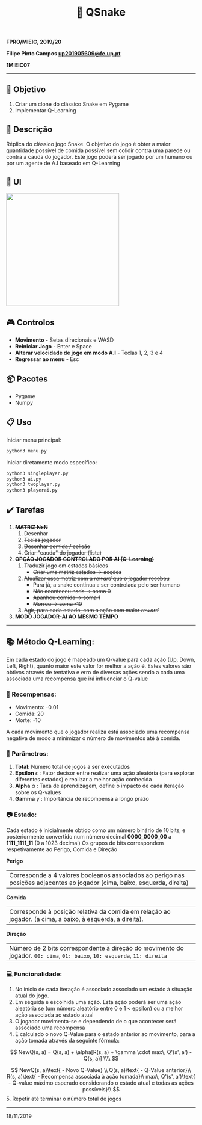 <h1 align="center" style="font-size=60px;">
   &#128013 QSnake
   <br>
   <br>
</h1>


**FPRO/MIEIC, 2019/20**

**Filipe Pinto Campos up201905609@fe.up.pt**

**1MIEIC07**

---------

## :triangular_flag_on_post: Objetivo


1. Criar um clone do clássico Snake em Pygame
2. Implementar Q-Learning

## :page_facing_up: Descrição

Réplica do clássico jogo Snake.
O objetivo do jogo é obter a maior quantidade possível de comida possível sem colidir contra uma parede ou contra a cauda do jogador.
Este jogo poderá ser jogado por um humano ou por um agente de A.I baseado em Q-Learning

## :game_die: UI

<img src="/assets/ui.gif" width="300" height="300">

## :video_game: Controlos
* **Movimento** - Setas direcionais e WASD
* **Reiniciar Jogo** - Enter e Space
* **Alterar velocidade de jogo em modo A.I** - Teclas 1, 2, 3 e 4
* **Regressar ao menu** - Esc


## :package: Pacotes

- Pygame
- Numpy

## :clipboard: Uso
Iniciar menu principal:
``` sh
python3 menu.py
```

Iniciar diretamente modo específico:
``` sh
python3 singleplayer.py
python3 ai.py
python3 twoplayer.py
python3 playerai.py
```

## :heavy_check_mark: Tarefas

1. ~~**MATRIZ NxN**~~
   1. ~~Desenhar~~
   1. ~~Teclas jogador~~
   1. ~~Desenhar comida / colisão~~
   1. ~~Criar "cauda" do jogador (lista)~~
1. ~~**OPÇÃO JOGADOR CONTROLADO POR AI (Q-Learning)**~~
   1. ~~Traduzir jogo em estados básicos~~
      *  ~~Criar uma matriz estados -> acções~~
   1. ~~Atualizar essa matriz com a *reward* que o jogador recebeu~~
      * ~~Para já, a snake continua a ser controlada pelo ser humano~~
      * ~~Não aconteceu nada -> soma 0~~
      * ~~Apanhou comida -> soma 1~~
      * ~~Morreu -> soma -10~~
   1. ~~Agir, para cada estado, com a ação com maior *reward*~~
1. ~~**MODO JOGADOR-AI AO MESMO TEMPO**~~

------
## :books: Método Q-Learning:
Em cada estado do jogo é mapeado um Q-value para cada ação (Up, Down, Left, Right), quanto maior este valor for melhor a ação é. Estes valores são obtivos através de tentativa e erro de diversas ações sendo a cada uma associada uma recompensa que irá influenciar o Q-value

### :watermelon: Recompensas:
* Movimento: -0.01
* Comida: 20
* Morte: -10

A cada movimento que o jogador realiza está associado uma recompensa negativa de modo a minimizar o número de movimentos até à comida.

### :floppy_disk: Parâmetros:
1. **Total**: Número total de jogos a ser executados
1. **Epsilon** $\epsilon$ : Fator decisor entre realizar uma ação aleatória (para explorar diferentes estados) e realizar a melhor ação conhecida
1. **Alpha** $\alpha$ : Taxa de aprendizagem, define o impacto de cada iteração sobre os Q-values
1. **Gamma** $\gamma$ : Importância de recompensa a longo prazo

### :camera: Estado:
Cada estado é inicialmente obtido como um número binário de 10 bits, e posteriormente convertido num número decimal
**0000_0000_00** a **1111_1111_11** (0 a 1023 decimal)
Os grupos de bits correspondem respetivamente ao Perigo, Comida e Direção

**Perigo**
<table><tr><td>
Corresponde a 4 valores booleanos associados ao perigo nas posições adjacentes ao jogador (cima, baixo, esquerda, direita)
</td></tr></table>

**Comida**
<table><tr><td>
Corresponde à posição relativa da comida em relação ao jogador. (a cima, a baixo, à esquerda, à direita).
</td></tr></table>


**Direção**
<table><tr><td>
Número de 2 bits correspondente à direção do movimento do jogador. <code>00: cima</code>, <code>01: baixo</code>, <code>10: esquerda</code>, <code>11: direita</code>
</td></tr></table>




### :computer: Funcionalidade:
1. No início de cada iteração é associado associado um estado à situação atual do jogo. 
2. Em seguida é escolhida uma ação. Esta ação poderá ser uma ação aleatória se (um número aleatório entre 0 e 1 < epsilon) ou a melhor ação associada ao estado atual
3. O jogador movimenta-se e dependendo de o que acontecer será associado uma recompensa
4. É calculado o novo Q-Value para o estado anterior ao movimento, para a ação tomada através da seguinte fórmula:

$$
NewQ(s, a) = Q(s, a) + \alpha[R(s, a) + \gamma \cdot max\, Q'(s', a') - Q(s, a)]   \\\\
$$

$$
NewQ(s, a)\text{ - Novo Q-Value}  \\
Q(s, a)\text{ - Q-Value anterior}\\
R(s, a)\text{ - Recompensa associada à ação tomada}\\
max\, Q'(s', a')\text{ - Q-value máximo esperado considerando o estado atual e todas as ações possíveis}\\
$$
5. Repetir até terminar o número total de jogos

------
18/11/2019
